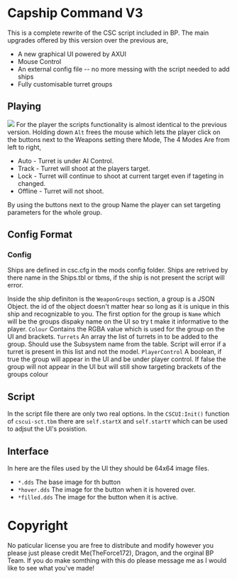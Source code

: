 # Capship Command V3

This is a complete rewrite of the CSC script included in BP. The main upgrades offered by this version over the previous are,
* A new graphical UI powered by AXUI
* Mouse Control
* An external config file -- no more messing with the script needed to add ships
* Fully customisable turret groups

## Playing

![](/images/screen0001.png)
For the player the scripts functionality is almost identical to the previous version. Holding down `Alt` frees the mouse which lets the player click on the buttons next to the Weapons setting there Mode, The 4 Modes Are from left to right,
* Auto - Turret is under AI Control.
* Track - Turret will shoot at the players target. 
* Lock - Turret will continue to shoot at current target even if tageting in changed.
* Offline - Turret will not shoot.

By using the buttons next to the group Name the player can set targeting parameters for the whole group.

## Config Format

### Config
Ships are defined in csc.cfg in the mods config folder. Ships are retrived by there name in the Ships.tbl or tbms, if the ship is not present the script will error.

Inside the ship definiton is the `WeaponGroups` section, a group is a JSON Object. the id of the object doesn't matter hear so long as it is unique in this ship and recognizable to you.
The first option for the group is `Name` which will be the groups dispaky name on the UI so try t make it informative to the player.
`Colour` Contains the RGBA value which is used for the group on the UI and brackets.
`Turrets` An array the list of turrets in to be added to the group. Should use the Subsystem name from the table. Script will error if a turret is present in this list and not the model.
`PlayerControl` A boolean, if true the group will appear in the UI and be under player control. If false the group will not appear in the UI but will still show targeting brackets of the groups colour

## Script
In the script file there are only two real options. In the `CSCUI:Init()` function of `cscui-sct.tbm` there are `self.startX` and `self.startY` which can be used to adjsut the UI's posistion.

## Interface
In here are the files used by the UI they should be 64x64 image files.
* `*.dds` The base image for th button
* `*hover.dds` The image for the button when it is hovered over.
* `*filled.dds` The image for the button when it is active.

# Copyright
No paticular license you are free to distribute and modify however you please just please credit Me(TheForce172), Dragon, and the orginal BP Team.
If you do make somthing with this do please message me as I would like to see what you've made!
